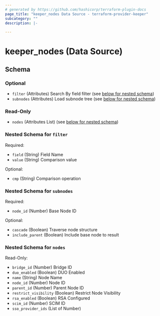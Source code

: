 ```yaml
---
# generated by https://github.com/hashicorp/terraform-plugin-docs
page_title: "keeper_nodes Data Source - terraform-provider-keeper"
subcategory: ""
description: |-
  
---
```


# keeper_nodes (Data Source)





<!-- schema generated by tfplugindocs -->
## Schema

### Optional

- `filter` (Attributes) Search By field filter (see [below for nested schema](#nestedatt--filter))
- `subnodes` (Attributes) Load subnode tree (see [below for nested schema](#nestedatt--subnodes))

### Read-Only

- `nodes` (Attributes List) (see [below for nested schema](#nestedatt--nodes))

<a id="nestedatt--filter"></a>
### Nested Schema for `filter`

Required:

- `field` (String) Field Name
- `value` (String) Comparison value

Optional:

- `cmp` (String) Comparison operation


<a id="nestedatt--subnodes"></a>
### Nested Schema for `subnodes`

Required:

- `node_id` (Number) Base Node ID

Optional:

- `cascade` (Boolean) Traverse node structure
- `include_parent` (Boolean) Include base node to result


<a id="nestedatt--nodes"></a>
### Nested Schema for `nodes`

Read-Only:

- `bridge_id` (Number) Bridge ID
- `duo_enabled` (Boolean) DUO Enabled
- `name` (String) Node Name
- `node_id` (Number) Node ID
- `parent_id` (Number) Parent Node ID
- `restrict_visibility` (Boolean) Restrict Node Visibility
- `rsa_enabled` (Boolean) RSA Configured
- `scim_id` (Number) SCIM ID
- `sso_provider_ids` (List of Number)
